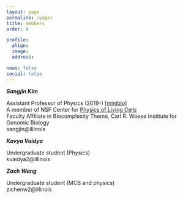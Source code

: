 ```yaml
---
layout: page 
permalink: /page/
title: members 
order: 4 

profile:
  align: 
  image: 
  address: 

news: false 
social: false
---
```

<p><strong><i>Sangjin Kim</i></strong></p>
Assistant Professor of Physics (2019-) <a href="https://physics.illinois.edu/people/directory/profile/sangjin" target="_blank">[minibio]</a>
<br>A member of NSF Center for <a href="https://cplc.illinois.edu", target="_blank">Physics of Living Cells</a>
<br>Faculty Affiliate in Biocomplexity Theme, Carl R. Woese Institute for Genomic Biology
<br>sangjin@illinois
<br>
<p><strong><i>Kavya Vaidya</i></strong></p>
Undergraduate student (Physics)
<br>kvaidya2@illinois
<br>
<p><strong><i>Zach Wang</i></strong></p>
Undergraduate student (MCB and physics)
<br>zichenw2@illinois
<br>
<br>
